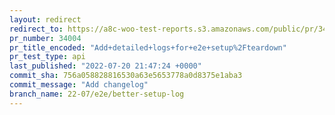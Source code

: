 ```yaml
---
layout: redirect
redirect_to: https://a8c-woo-test-reports.s3.amazonaws.com/public/pr/34004/api/index.html
pr_number: 34004
pr_title_encoded: "Add+detailed+logs+for+e2e+setup%2Fteardown"
pr_test_type: api
last_published: "2022-07-20 21:47:24 +0000"
commit_sha: 756a058828816530a63e5653778a0d8375e1aba3
commit_message: "Add changelog"
branch_name: 22-07/e2e/better-setup-log
---
```

